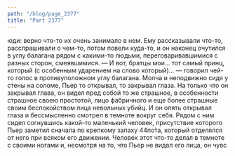 ```yaml
---
path: "/blog/page_2377"
title: "Part 2377"
---
```


юди: верно что-то их очень занимало в нем. Ему рассказывали что-то, расспрашивали о чем-то, потом повели куда-то, и он наконец очутился в углу балагана рядом с какими-то людьми, переговаривавшимися с разных сторон, смеявшимися.
— И вот, братцы мои... тот самый принц, который (с особенным ударением на слово который)... — говорил чей-то голос в противуположном углу балагана.
Молча и неподвижно сидя у стены на соломе, Пьер то открывал, то закрывал глаза. На только что он закрывал глава, он видел пред собой то же страшное, в особенности страшное своею простотой, лицо фабричного и еще более страшные своим беспокойством лица невольных убийц. И он опять открывал глаза и бессмысленно смотрел в темноте вокруг себя.
Рядом с ним сидел согнувшись какой-то маленький человек, присутствие которого Пьер заметил сначала по крепкому запаху 44по̀та, который отделялся от него при всяком его движении. Человек этот что-то делал в темноте с своими ногами и, несмотря на то, что Пьер не видал его лица, он чувс
